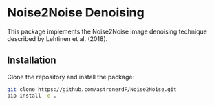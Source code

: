 # Noise2Noise Denoising

This package implements the Noise2Noise image denoising technique described by Lehtinen et al. (2018).

## Installation

Clone the repository and install the package:

```bash
git clone https://github.com/astronerdF/Noise2Noise.git
pip install -e .



